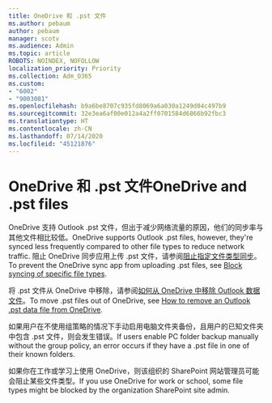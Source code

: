 ```yaml
---
title: OneDrive 和 .pst 文件
ms.author: pebaum
author: pebaum
manager: scotv
ms.audience: Admin
ms.topic: article
ROBOTS: NOINDEX, NOFOLLOW
localization_priority: Priority
ms.collection: Adm_O365
ms.custom:
- "6002"
- "9003081"
ms.openlocfilehash: b9a6be8707c935fd8069a6a030a1249d04c497b9
ms.sourcegitcommit: 32e3ea6af00e012a4a2ff0701584d6866b92fbc3
ms.translationtype: HT
ms.contentlocale: zh-CN
ms.lasthandoff: 07/14/2020
ms.locfileid: "45121876"
---
```

# <a name="onedrive-and-pst-files"></a><span data-ttu-id="0d516-102">OneDrive 和 .pst 文件</span><span class="sxs-lookup"><span data-stu-id="0d516-102">OneDrive and .pst files</span></span> 

<span data-ttu-id="0d516-103">OneDrive 支持 Outlook .pst 文件，但出于减少网络流量的原因，他们的同步率与其他文件相比较低。</span><span class="sxs-lookup"><span data-stu-id="0d516-103">OneDrive supports Outlook .pst files, however, they're synced less frequently compared to other file types to reduce network traffic.</span></span> <span data-ttu-id="0d516-104">阻止 OneDrive 同步应用上传 .pst 文件，请参阅[阻止指定文件类型同步](https://docs.microsoft.com/onedrive/block-file-types)。</span><span class="sxs-lookup"><span data-stu-id="0d516-104">To prevent the OneDrive sync app from uploading .pst files, see [Block syncing of specific file types](https://docs.microsoft.com/onedrive/block-file-types).</span></span> 

<span data-ttu-id="0d516-105">将 .pst 文件从 OneDrive 中移除，请参阅[如何从 OneDrive 中移除 Outlook 数据文件](https://support.microsoft.com/office/how-to-remove-an-outlook-pst-data-file-from-onedrive-b6b9e522-59bd-40f7-949f-168d0aa9b38e)。</span><span class="sxs-lookup"><span data-stu-id="0d516-105">To move .pst files out of OneDrive, see [How to remove an Outlook .pst data file from OneDrive](https://support.microsoft.com/office/how-to-remove-an-outlook-pst-data-file-from-onedrive-b6b9e522-59bd-40f7-949f-168d0aa9b38e).</span></span> 

<span data-ttu-id="0d516-106">如果用户在不使用组策略的情况下手动启用电脑文件夹备份，且用户的已知文件夹中包含 .pst 文件，则会发生错误。</span><span class="sxs-lookup"><span data-stu-id="0d516-106">If users enable PC folder backup manually without the group policy, an error occurs if they have a .pst file in one of their known folders.</span></span>

<span data-ttu-id="0d516-107">如果你在工作或学习上使用 OneDrive，则该组织的 SharePoint 网站管理员可能会阻止某些文件类型。</span><span class="sxs-lookup"><span data-stu-id="0d516-107">If you use OneDrive for work or school, some file types might be blocked by the organization SharePoint site admin.</span></span>